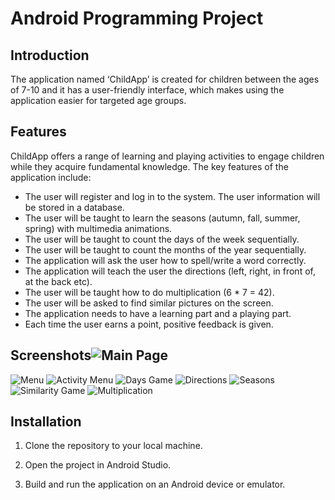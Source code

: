 # Android Programming Project

## Introduction
The application named ‘ChildApp’ is created for children between the ages of 7-10 and it has a user-friendly interface, which makes using the application easier for targeted age groups.

## Features
ChildApp offers a range of learning and playing activities to engage children while they acquire fundamental knowledge. The key features of the application include:

- The user will register and log in to the system. The user information will be stored in a database.
- The user will be taught to learn the seasons (autumn, fall, summer, spring) with multimedia animations.
- The user will be taught to count the days of the week sequentially.
- The user will be taught to count the months of the year sequentially.
- The application will ask the user how to spell/write a word correctly.
- The application will teach the user the directions (left, right, in front of, at the back etc).
- The user will be taught how to do multiplication (6 * 7 = 42).
- The user will be asked to find similar pictures on the screen.
- The application needs to have a learning part and a playing part.
- Each time the user earns a point, positive feedback is given.

## Screenshots![Main Page](https://github.com/busraacr/ChildApp/assets/121236518/a2573a49-16ed-45d2-8664-ebdf464e3229)
![Menu](https://github.com/busraacr/ChildApp/assets/121236518/dcf96bb9-9ecc-4525-8ab4-b7a402453298)
![Activity Menu](https://github.com/busraacr/ChildApp/assets/121236518/962e1379-0703-40d4-9159-e38723abd995)
![Days Game](https://github.com/busraacr/ChildApp/assets/121236518/a30526be-f8f9-4eff-84ec-1c4481263cc3)
![Directions](https://github.com/busraacr/ChildApp/assets/121236518/ce16bd3d-df3c-4076-a16f-975a6bb58dac)
![Seasons](https://github.com/busraacr/ChildApp/assets/121236518/abf70735-dec9-4438-8455-172d10d6ac09)
![Similarity Game](https://github.com/busraacr/ChildApp/assets/121236518/616e7978-be6c-4597-bd5b-4d6216e008a9)
![Multiplication](https://github.com/busraacr/ChildApp/assets/121236518/cf42009a-753c-4150-a36e-647e197b7ef4)


## Installation
1. Clone the repository to your local machine.

2. Open the project in Android Studio.

3. Build and run the application on an Android device or emulator.


